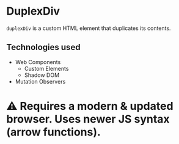 # DuplexDiv
`duplexDiv` is a custom HTML element that duplicates its contents.

## Technologies used

- Web Components
  - Custom Elements
  - Shadow DOM
- Mutation Observers

# ⚠ Requires a modern & updated browser. Uses newer JS syntax (arrow functions).
